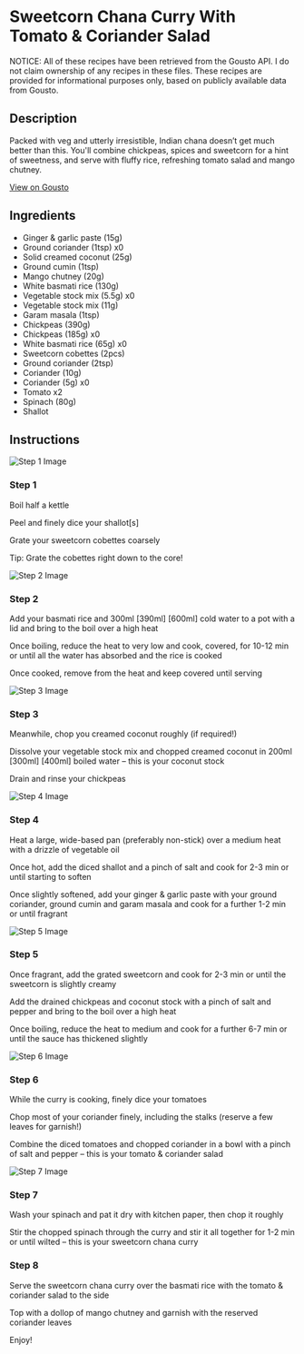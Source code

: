 # Sweetcorn Chana Curry With Tomato & Coriander Salad

NOTICE: All of these recipes have been retrieved from the Gousto API. I do not claim ownership of any recipes in these files. These recipes are provided for informational purposes only, based on publicly available data from Gousto.

## Description

Packed with veg and utterly irresistible, Indian chana doesn’t get much better than this. You'll combine chickpeas, spices and sweetcorn for a hint of sweetness, and serve with fluffy rice, refreshing tomato salad and mango chutney. 

[View on Gousto](https://www.gousto.co.uk/recipes/cookbook/sweetcorn-chana-curry-with-tomato-coriander-salad)

## Ingredients

- Ginger & garlic paste (15g)
- Ground coriander (1tsp) x0
- Solid creamed coconut (25g)
- Ground cumin (1tsp)
- Mango chutney (20g)
- White basmati rice (130g)
- Vegetable stock mix (5.5g) x0
- Vegetable stock mix (11g)
- Garam masala (1tsp)
- Chickpeas (390g)
- Chickpeas (185g) x0
- White basmati rice (65g) x0
- Sweetcorn cobettes (2pcs)
- Ground coriander (2tsp)
- Coriander (10g)
- Coriander (5g) x0
- Tomato x2
- Spinach (80g)
- Shallot

## Instructions

![Step 1 Image](https://production-media.gousto.co.uk/cms/recipe-step-image/Step-1-1661874738409-x200.jpg)

### Step 1

Boil half a kettle

Peel and finely dice your shallot[s]

Grate your sweetcorn cobettes coarsely

Tip: Grate the cobettes right down to the core!

![Step 2 Image](https://production-media.gousto.co.uk/cms/recipe-step-image/Step-2-1661874742599-x200.jpg)

### Step 2

Add your basmati rice and 300ml <span class="text-purple">[390ml]</span> <span class="text-danger">[600ml]</span> cold water to a pot with a lid and bring to the boil over a high heat

Once boiling, reduce the heat to very low and cook, covered, for 10-12 min or until all the water has absorbed and the rice is cooked

Once cooked, remove from the heat and keep covered until serving

![Step 3 Image](https://production-media.gousto.co.uk/cms/recipe-step-image/Step-3-1661874747373-x200.jpg)

### Step 3

Meanwhile, chop you creamed coconut roughly (if required!)

Dissolve your vegetable stock mix and chopped creamed coconut in 200ml <span class="text-purple">[300ml] </span><span class="text-danger">[400ml]</span> boiled water – this is your coconut stock

Drain and rinse your chickpeas

![Step 4 Image](https://production-media.gousto.co.uk/cms/recipe-step-image/Step-4-1661874754620-x200.jpg)

### Step 4

Heat a large, wide-based pan (preferably non-stick) over a medium heat with a drizzle of vegetable oil

Once hot, add the diced shallot and a pinch of salt and cook for 2-3 min or until starting to soften

Once slightly softened, add your ginger & garlic paste with your ground coriander, ground cumin and garam masala and cook for a further 1-2 min or until fragrant

![Step 5 Image](https://production-media.gousto.co.uk/cms/recipe-step-image/Step-5-1661874763233-x200.jpg)

### Step 5

Once fragrant, add the grated sweetcorn and cook for 2-3 min or until the sweetcorn is slightly creamy

Add the drained chickpeas and coconut stock with a pinch of salt and pepper and bring to the boil over a high heat

Once boiling, reduce the heat to medium and cook for a further 6-7 min or until the sauce has thickened slightly

![Step 6 Image](https://production-media.gousto.co.uk/cms/recipe-step-image/Step-6-1661874772420-x200.jpg)

### Step 6

While the curry is cooking, finely dice your tomatoes

Chop most of your coriander finely, including the stalks (reserve a few leaves for garnish!)

Combine the diced tomatoes and chopped coriander in a bowl with a pinch of salt and pepper – this is your tomato & coriander salad

![Step 7 Image](https://production-media.gousto.co.uk/cms/recipe-step-image/Step-7-1661874776540-x200.jpg)

### Step 7

Wash your spinach and pat it dry with kitchen paper, then chop it roughly

Stir the chopped spinach through the curry and stir it all together for 1-2 min or until wilted – this is your sweetcorn chana curry

### Step 8

Serve the sweetcorn chana curry over the basmati rice with the tomato & coriander salad to the side

Top with a dollop of mango chutney and garnish with the reserved coriander leaves

Enjoy!

